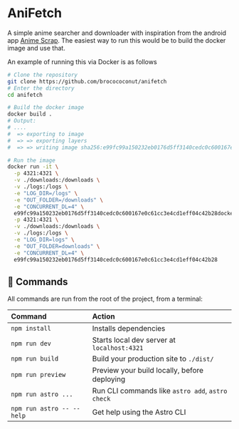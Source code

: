 # AniFetch

A simple anime searcher and downloader with inspiration from the android app [Anime Scrap](https://github.com/fakeyatogod/AnimeScrap). The easiest way to run this would be to build the docker image and use that.

An example of running this via Docker is as follows
```sh
# Clone the repository
git clone https://github.com/brocococonut/anifetch
# Enter the directory
cd anifetch

# Build the docker image
docker build .
# Output:
# ....
#  => exporting to image                                                                                                 0.0s
#  => => exporting layers                                                                                                0.0s
#  => => writing image sha256:e99fc99a150232eb0176d5ff3140cedc0c600167e0c61cc3e4cd1eff04c42b28

# Run the image
docker run -it \
  -p 4321:4321 \
  -v ./downloads:/downloads \
  -v ./logs:/logs \
  -e "LOG_DIR=/logs" \
  -e "OUT_FOLDER=/downloads" \
  -e "CONCURRENT_DL=4" \
  e99fc99a150232eb0176d5ff3140cedc0c600167e0c61cc3e4cd1eff04c42b28docker run -it \
  -p 4321:4321 \
  -v ./downloads:/downloads \
  -v ./logs:/logs \
  -e "LOG_DIR=logs" \
  -e "OUT_FOLDER=downloads" \
  -e "CONCURRENT_DL=4" \
  e99fc99a150232eb0176d5ff3140cedc0c600167e0c61cc3e4cd1eff04c42b28
```

## 🧞 Commands

All commands are run from the root of the project, from a terminal:

| Command                   | Action                                           |
| :------------------------ | :----------------------------------------------- |
| `npm install`             | Installs dependencies                            |
| `npm run dev`             | Starts local dev server at `localhost:4321`      |
| `npm run build`           | Build your production site to `./dist/`          |
| `npm run preview`         | Preview your build locally, before deploying     |
| `npm run astro ...`       | Run CLI commands like `astro add`, `astro check` |
| `npm run astro -- --help` | Get help using the Astro CLI                     |